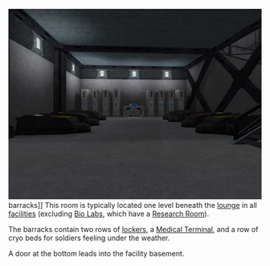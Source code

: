 ![](../images/Barracksdownstairs.jpg "fig:Barracksdownstairs.jpg") barracks\]\]
This room is typically located one level beneath the
[lounge](../merits/Lounge.md) in all [facilities](Facilities.md) (excluding
[Bio Labs](Bio_Laboratory.md), which have a [Research Room](Research_Room.md)).

The barracks contain two rows of [lockers](../items/Lockers.md), a
[Medical Terminal](../items/Medical_Terminal.md), and a row of cryo beds for
soldiers feeling under the weather.

A door at the bottom leads into the facility basement.

<!--[Category:Locations](../Category:Locations.md)-->
